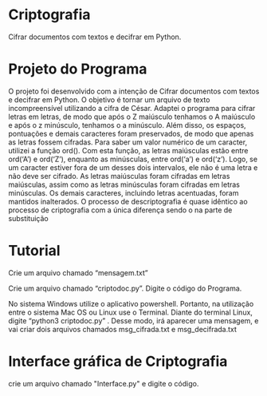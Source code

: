 # Criptografia

Cifrar documentos com textos e decifrar em Python.



# Projeto do Programa
 
O projeto foi desenvolvido com a intenção de Cifrar documentos com textos e decifrar em Python.
O objetivo é tornar um arquivo de texto incompreensível utilizando a cifra de César. Adaptei o programa para cifrar letras em letras, de modo que após o Z maiúsculo tenhamos o A maiúsculo e após o z minúsculo, tenhamos o a minúsculo. Além disso, os espaços, pontuações e demais caracteres foram preservados, de modo que apenas as letras fossem cifradas. 
Para saber um valor numérico de um caracter, utilizei a função ord(). Com esta função, as letras maiúsculas estão entre ord(‘A’) e ord(‘Z’), enquanto as minúsculas, entre ord(‘a’) e ord(‘z’). Logo, se um caracter estiver fora de um desses dois intervalos, ele não é uma letra e não deve ser cifrado. 
As letras maiúsculas foram cifradas em letras maiúsculas, assim como as letras minúsculas foram cifradas em letras minúsculas. Os demais caracteres, incluindo letras acentuadas, foram mantidos inalterados. 
O processo de descriptografia é quase idêntico ao processo de criptografia com a única diferença sendo o na parte de substituição 




# Tutorial


Crie um arquivo chamado “mensagem.txt”

Crie um arquivo chamado “criptodoc.py”. 
Digite o código do Programa.

No sistema Windows utilize o aplicativo powershell. Portanto, na utilização entre o sistema Mac OS ou Linux use o Terminal. 
Diante do terminal Linux, digite “python3 criptodoc.py” . Desse modo, irá aparecer uma mensagem, e vai criar dois arquivos chamados msg_cifrada.txt e msg_decifrada.txt

# Interface gráfica de Criptografia 

crie um arquivo chamado "Interface.py" e digite o código.
